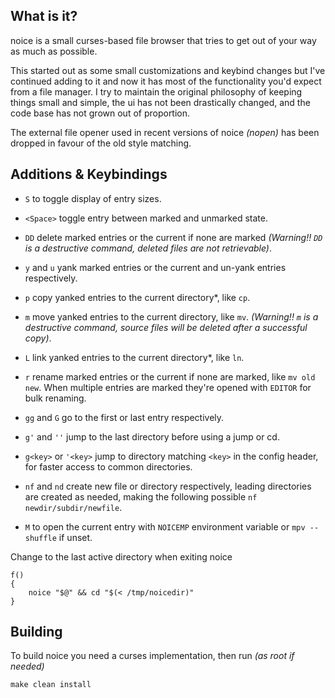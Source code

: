 ## What is it?

noice is a small curses-based file browser that tries to get out of your way as much as possible.


This started out as some small customizations and keybind changes but I've continued adding to it and now it has most
of the functionality you'd expect from a file manager. I try to maintain the original philosophy of keeping
things small and simple, the ui has not been drastically changed, and the code base has not grown out of proportion.

The external file opener used in recent versions of noice *(nopen)* has been dropped in favour of the old style matching.


## Additions & Keybindings

- `S` to toggle display of entry sizes.

- `<Space>` toggle entry between marked and unmarked state.

- `DD` delete marked entries or the current if none are marked *(Warning!! `DD` is a destructive command, deleted files are not retrievable)*.

- `y` and `u` yank marked entries or the current and un-yank entries respectively.

- `p` copy yanked entries to the current directory*, like `cp`.

- `m` move yanked entries to the current directory, like `mv`. *(Warning!! `m` is a destructive command, source files will be deleted after a successful copy)*.

- `L` link yanked entries to the current directory*, like `ln`.

- `r` rename marked entries or the current if none are marked, like `mv old new`. When multiple entries are marked they're opened with `EDITOR` for bulk renaming.

- `gg` and `G` go to the first or last entry respectively.

- `g'` and `''` jump to the last directory before using a jump or cd.

- `g<key>` or `'<key>` jump to directory matching `<key>` in the config header, for faster access to common directories.

- `nf` and `nd` create new file or directory respectively, leading directories are created as needed, making the following possible `nf newdir/subdir/newfile`.

- `M` to open the current entry with `NOICEMP` environment variable or `mpv --shuffle` if unset.

Change to the last active directory when exiting noice
```
f()
{
	noice "$@" && cd "$(< /tmp/noicedir)"
}
```

## Building

To build noice you need a curses implementation, then run *(as root if needed)*

```
make clean install
```
